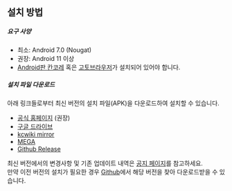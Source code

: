 ## 설치 방법

##### 요구 사양
- 최소: Android 7.0 (Nougat)
- 권장: Android 11 이상
- [Android판 칸코레](https://en.kancollewiki.net/Kancolle_Android_Version) 혹은 [고토브라우저](https://antest1.github.io/GotoBrowser/)가 설치되어 있어야 합니다.

##### 설치 파일 다운로드
아래 링크들로부터 최신 버전의 설치 파일(APK)을 다운로드하여 설치할 수 있습니다.
- [공식 홈페이지](https://luckyjervis.com/kcanotify/apk/kcanotify_latest.apk) (권장)
- [구글 드라이브](https://bit.ly/kcanotify_gdrive)
- [kcwiki mirror](https://mirrors.kcwiki.moe/kcanotify/)
- [MEGA](https://mega.nz/#F!0FtUTBoB!cSUJtRA76C4KBcrnc2-xdw)
- [Github Release](https://github.com/antest1/kcanotify/releases)

최신 버전에서의 변경사항 및 기존 업데이트 내역은 [공지 페이지](https://luckyjervis.com/kcanotify/notice)를 참고하세요.  
만약 이전 버전의 설치가 필요한 경우 [Github](https://github.com/antest1/kcanotify/tags)에서 해당 버전을 찾아 다운로드받을 수 있습니다.